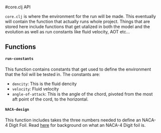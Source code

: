 #core.clj API

`core.clj` is where the environment for the run will be made. 
This eventually will contain the function that actually runs whole project. 
Things that are stored here include functions that get utalized in both the model
and the evolution as well as run constants like fluid velocity, AOT etc...

## Functions  
#### `run-constants`  
This function contains constants that get used to define the 
environment that the foil will be tested in. The constants are: 
* `dencity`: This is the fluid dencity 
* `velocity`: Fluid velocity
* `angle-of-attack`: This is the angle of the chord, pivoted from the most aft point of the cord, to the horizontal.    

#### `NACA-design`  
This function includes takes the three numbers needed to define an NACA-4 Digit Foil.
Read [here](https://github.com/morrislenny/hydrofoil/blob/master/docs/NACA-4%20Digit%20Design.md) for background on what an NACA-4 Digit foil is. 
